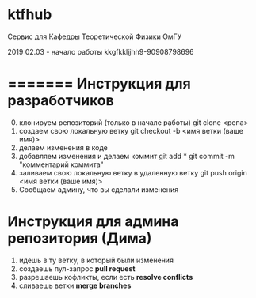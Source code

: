 # ktfhub
Сервис для Кафедры Теоретической Физики ОмГУ

2019 02.03 - начало работы
kkgfkkljjhh9-90908798696


=======
Инструкция для разработчиков 
============================
0) клонируем репозиторий (только в начале работы) git clone <репа>
1) создаем свою локальную ветку git checkout -b <имя ветки (ваше имя)>
2) делаем изменения в коде
3) добавляем изменения и делаем коммит
  git add *
  git commit -m "комментарий коммита"
4) заливаем свою локальную ветку в удаленную ветку
  git push origin <имя ветки (ваше имя)>
5) Сообщаем админу, что вы сделали изменения  

Инструкция для админа репозитория (Дима)
=======================================
1) идешь в ту ветку, в который были изменения
2) создаешь пул-запрос **pull request**
3) разрешаешь кофликты, если есть **resolve conflicts**
4) сливаешь ветки **merge branches**

